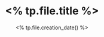 ---
title: <% tp.file.title %>
date: <% tp.file.creation_date() %>
top:   
tags:  
    - 
categories: ""  # 分类 配置 1.单个"" 2.多个 [] 按","号分割 3.多个- 按行
resources: ""   # 资源 一般是可下载资源
copyright: false # false/true 自动显示自定义的文章底部版权声明
comments: true  # false/true 关闭文章底部Valine评论功能

---